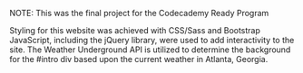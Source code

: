 NOTE: This was the final project for the Codecademy Ready Program

Styling for this website was achieved with CSS/Sass and Bootstrap
JavaScript, including the jQuery library, were used to add interactivity to the site.
The Weather Underground API is utilized to determine the background for the #intro div
  based upon the current weather in Atlanta, Georgia.
